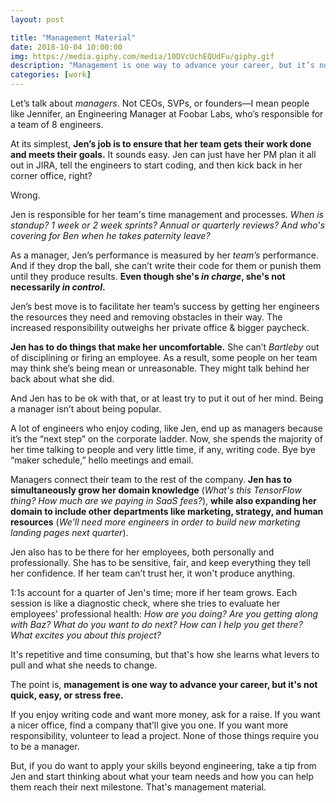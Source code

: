 ```yaml
---
layout: post

title: "Management Material"
date: 2018-10-04 10:00:00
img: https://media.giphy.com/media/10DVcUchEQUdFu/giphy.gif
description: "Management is one way to advance your career, but it’s not quick, easy, or stress free"
categories: [work]
---
```


Let’s talk about _managers_. Not CEOs, SVPs, or founders&mdash;I mean people like Jennifer, an Engineering Manager at Foobar Labs, who’s responsible for a team of 8 engineers.

At its simplest, **Jen’s job is to ensure that her team gets their work done and meets their goals.** It sounds easy. Jen can just have her PM plan it all out in JIRA, tell the engineers to start coding, and then kick back in her corner office, right?

Wrong.

Jen is responsible for her team's time management and processes. _When is standup? 1 week or 2 week sprints? Annual or quarterly reviews? And who's covering for Ben when he takes paternity leave?_

As a manager, Jen’s performance is measured by her _team’s_ performance. And if they drop the ball, she can’t write their code for them or punish them until they produce results. **Even though she's _in charge_, she's not necessarily _in control_.**

Jen’s best move is to facilitate her team’s success by getting her engineers the resources they need and removing obstacles in their way. The increased responsibility outweighs her private office & bigger paycheck.

**Jen has to do things that make her uncomfortable.** She can’t _Bartleby_ out of disciplining or firing an employee. As a result, some people on her team may think she’s being mean or unreasonable. They might talk behind her back about what she did.

And Jen has to be ok with that, or at least try to put it out of her mind. Being a manager isn’t about being popular.

A lot of engineers who enjoy coding, like Jen, end up as managers because it’s the “next step” on the corporate ladder. Now, she spends the majority of her time talking to people and very little time, if any, writing code. Bye bye “maker schedule,” hello meetings and email.

Managers connect their team to the rest of the company. **Jen has to simultaneously grow her domain knowledge** (_What's this TensorFlow thing? How much are we paying in SaaS fees?_), **while also expanding her domain to include other departments like marketing, strategy, and human resources** (_We'll need more engineers in order to build new marketing landing pages next quarter_).

Jen also has to be there for her employees, both personally and professionally. She has to be sensitive, fair, and keep everything they tell her confidence. If her team can’t trust her, it won't produce anything.

1:1s account for a quarter of Jen's time; more if her team grows. Each session is like a diagnostic check, where she tries to evaluate her employees' professional health: _How are you doing? Are you getting along with Baz? What do you want to do next? How can I help you get there? What excites you about this project?_

It's repetitive and time consuming, but that's how she learns what levers to pull and what she needs to change.

The point is, **management is one way to advance your career, but it's not quick, easy, or stress free.**

If you enjoy writing code and want more money, ask for a raise. If you want a nicer office, find a company that’ll give you one. If you want more responsibility, volunteer to lead a project. None of those things require you to be a manager.

But, if you do want to apply your skills beyond engineering, take a tip from Jen and start thinking about what your team needs and how you can help them reach their next milestone. That's management material.